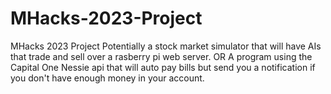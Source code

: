 # MHacks-2023-Project
MHacks 2023 Project
Potentially a stock market simulator that will have AIs that trade and sell over a rasberry pi web server. 
OR
A program using the Capital One Nessie api that will auto pay bills but send you a notification if you don't have enough money in your account. 
